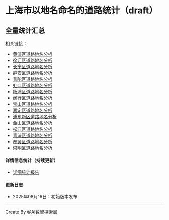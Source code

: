 # 上海市以地名命名的道路统计（draft）

## 全量统计汇总
相关链接：
- [黄浦区道路地名分析](by_district/huangpu.md)
- [徐汇区道路地名分析](by_district/xuhui.md) 
- [长宁区道路地名分析](by_district/changning.md)
- [静安区道路地名分析](by_district/jingan.md)
- [普陀区道路地名分析](by_district/putuo.md)
- [虹口区道路地名分析](by_district/hongkou.md)
- [杨浦区道路地名分析](by_district/yangpu.md)
- [闵行区道路地名分析](by_district/minhang.md)
- [宝山区道路地名分析](by_district/baoshan.md)
- [嘉定区道路地名分析](by_district/jiading.md)
- [浦东新区道路地名分析](by_district/pudong.md)
- [金山区道路地名分析](by_district/jinshan.md)
- [松江区道路地名分析](by_district/songjiang.md)
- [青浦区道路地名分析](by_district/qingpu.md)
- [奉贤区道路地名分析](by_district/fengxian.md)
- [崇明区道路地名分析](by_district/chongming.md)

#### 详情信息统计（持续更新）
- [详细统计报告](detail_analytics.md)

#### 更新日志
- 2025年08月16日：初始版本发布

-----
Create By @AI数智探索局